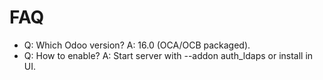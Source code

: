 # FAQ

- Q: Which Odoo version? A: 16.0 (OCA/OCB packaged).
- Q: How to enable? A: Start server with --addon auth_ldaps or install in UI.
